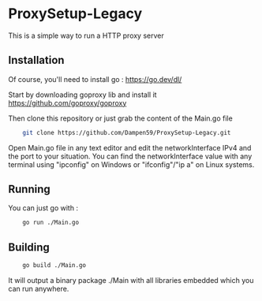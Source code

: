 # ProxySetup-Legacy
This is a simple way to run a HTTP proxy server

## Installation

Of course, you'll need to install go : https://go.dev/dl/

Start by downloading goproxy lib and install it https://github.com/goproxy/goproxy

Then clone this repository or just grab the content of the Main.go file
```bash
    git clone https://github.com/Dampen59/ProxySetup-Legacy.git
```

Open Main.go file in any text editor and edit the networkInterface IPv4 and the port to your situation. You can find the networkInterface value with any terminal using "ipconfig" on Windows or "ifconfig"/"ip a" on Linux systems.

## Running

You can just go with :

```bash
    go run ./Main.go
```

## Building
```bash
    go build ./Main.go
```

It will output a binary package ./Main with all libraries embedded which you can run anywhere.
